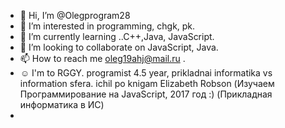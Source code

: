 - 👋 Hi, I’m @Olegprogram28
- 👀 I’m interested in programming, chgk, pk. 
- 🌱 I’m currently learning ..C++,Java, JavaScript.
- 💞️ I’m looking to collaborate on JavaScript, Java. 
- 📫 How to reach me  oleg19ahj@mail.ru .
- ☺ I'm to RGGY. programist 4.5 year, prikladnai informatika vs information sfera. ichil po knigam Elizabeth Robson (Изучаем Программирование на   JavaScript, 2017 год :) (Прикладная информатика в ИС)
- 
<!---
Olegprogram28/Olegprogram28 is a ✨ special ✨ repository because its `README.md` (this file) appears on your GitHub profile.
You can click the Preview link to take a look at your changes.
--->
